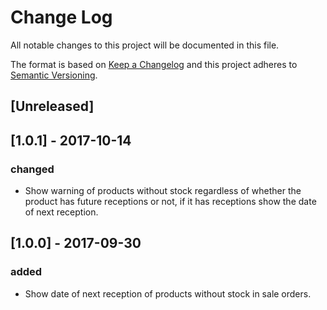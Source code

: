 # Change Log
All notable changes to this project will be documented in this file.

The format is based on [Keep a Changelog](http://keepachangelog.com/)
and this project adheres to [Semantic Versioning](http://semver.org/).

## [Unreleased]


## [1.0.1] - 2017-10-14
### changed
- Show warning of products without stock regardless of whether the product has future receptions or not, if it has receptions show the date of next reception.

## [1.0.0] - 2017-09-30
### added
- Show date of next reception of products without stock in sale orders.
